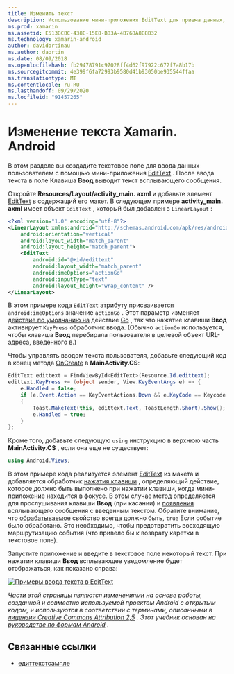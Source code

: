 ```yaml
---
title: Изменить текст
description: Использование мини-приложения EditText для приема данных, вводимых пользователем.
ms.prod: xamarin
ms.assetid: E513BCBC-438E-15E8-B83A-4B768A8E8B32
ms.technology: xamarin-android
author: davidortinau
ms.author: daortin
ms.date: 08/09/2018
ms.openlocfilehash: fb29478791c97028ff4d62f97922c672f7a8b17b
ms.sourcegitcommit: 4e399f6fa72993b9580d41b93050be935544ffaa
ms.translationtype: MT
ms.contentlocale: ru-RU
ms.lasthandoff: 09/29/2020
ms.locfileid: "91457265"
---
```

# <a name="xamarinandroid-edit-text"></a>Изменение текста Xamarin. Android

В этом разделе вы создадите текстовое поле для ввода данных пользователем с помощью мини-приложения [EditText](xref:Android.Widget.EditText) . После ввода текста в поле Клавиша **Ввод** выводит текст всплывающего сообщения.

Откройте **Resources/Layout/activity_main. axml** и добавьте элемент [EditText](xref:Android.Widget.EditText) в содержащий его макет. В следующем примере **activity_main. axml** имеет объект `EditText` , который был добавлен в `LinearLayout` :

```xml
<?xml version="1.0" encoding="utf-8"?>
<LinearLayout xmlns:android="http://schemas.android.com/apk/res/android"
    android:orientation="vertical"
    android:layout_width="match_parent"
    android:layout_height="match_parent">
    <EditText
        android:id="@+id/edittext"
        android:layout_width="match_parent"
        android:imeOptions="actionGo"
        android:inputType="text"
        android:layout_height="wrap_content" />
</LinearLayout>
```

В этом примере кода `EditText` атрибуту присваивается `android:imeOptions` значение `actionGo` . Этот параметр изменяет [действие по умолчанию на](https://developer.android.com/reference/android/view/inputmethod/EditorInfo#IME_ACTION_DONE) действие [Go](https://developer.android.com/reference/android/view/inputmethod/EditorInfo#IME_ACTION_GO) , так что нажатие клавиши **Ввод** активирует `KeyPress` обработчик ввода.
(Обычно `actionGo` используется, чтобы клавиша **Ввод** перебирала пользователя в целевой объект URL-адреса, введенного в.)

Чтобы управлять вводом текста пользователя, добавьте следующий код в конец метода [OnCreate](xref:Android.App.Activity.OnCreate*) в **MainActivity.CS**:

```csharp
EditText edittext = FindViewById<EditText>(Resource.Id.edittext);
edittext.KeyPress += (object sender, View.KeyEventArgs e) => {
    e.Handled = false;
    if (e.Event.Action == KeyEventActions.Down && e.KeyCode == Keycode.Enter)
    {
        Toast.MakeText(this, edittext.Text, ToastLength.Short).Show();
        e.Handled = true;
    }
};
```

Кроме того, добавьте следующую `using` инструкцию в верхнюю часть **MainActivity.CS** , если она еще не существует:

```csharp
using Android.Views;
```

В этом примере кода реализуется элемент [EditText](xref:Android.Widget.EditText) из макета и добавляется обработчик [нажатия клавиши](xref:Android.Views.View.KeyPress) , определяющий действие, которое должно быть выполнено при нажатии клавиши, когда мини-приложение находится в фокусе. В этом случае метод определяется для прослушивания клавиши **Ввод** (при касании) и [появления](xref:Android.Widget.Toast) всплывающего сообщения с введенным текстом. Обратите внимание, что [обрабатываемое](xref:Android.Views.View.KeyEventArgs.Handled) свойство всегда должно быть, `true` Если событие было обработано. Это необходимо, чтобы предотвратить восходящую маршрутизацию события (что привело бы к возврату каретки в текстовое поле).

Запустите приложение и введите в текстовое поле некоторый текст. При нажатии клавиши **Ввод** всплывающее уведомление будет отображаться, как показано справа:

[![Примеры ввода текста в EditText](edit-text-images/edit-text-sml.png)](edit-text-images/edit-text.png#lightbox)

*Части этой страницы являются изменениями на основе работы, созданной и совместно используемой проектом Android с открытым кодом, и используются в соответствии с терминами, описанными в* [*лицензии Creative Commons Attribution 2,5*](https://creativecommons.org/licenses/by/2.5/) *. Этот учебник основан на* [*руководстве по формам Android*](https://developer.android.com/resources/tutorials/views/hello-formstuff.html) *.*

## <a name="related-links"></a>Связанные ссылки

- [едиттекстсампле](/samples/xamarin/monodroid-samples/userinterface-edittextsample)
